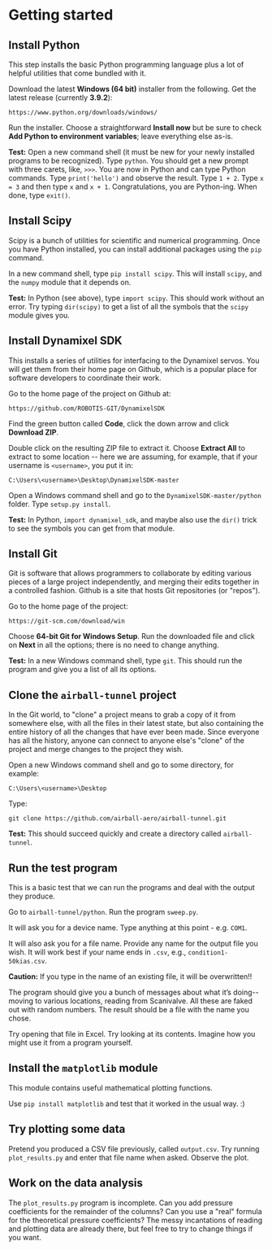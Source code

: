 # Getting started

## Install Python

This step installs the basic Python programming language plus a lot of helpful utilities that come bundled with it.

Download the latest __Windows (64 bit)__ installer from the following. Get the latest release (currently __3.9.2__):

    https://www.python.org/downloads/windows/

Run the installer. Choose a straightforward __Install now__ but be sure to check __Add Python to environment variables__; leave everything else as-is.

**Test:** Open a new command shell (it must be new for your newly installed programs to be recognized). Type `python`. You should get a new prompt with three carets, like, `>>>`. You are now in Python and can type Python commands. Type `print('hello')` and observe the result. Type `1 + 2`. Type `x = 3` and then type `x` and `x + 1`. Congratulations, you are Python-ing. When done, type `exit()`.

## Install Scipy

Scipy is a bunch of utilities for scientific and numerical programming. Once you have Python installed, you can install additional packages using the `pip` command.

In a new command shell, type `pip install scipy`. This will install `scipy`, and the `numpy` module that it depends on.

**Test:** In Python (see above), type `import scipy`. This should work without an error. Try typing `dir(scipy)` to get a list of all the symbols that the `scipy` module gives you.

## Install Dynamixel SDK

This installs a series of utilities for interfacing to the Dynamixel servos. You will get them from their home page on Github, which is a popular place for software developers to coordinate their work.

Go to the home page of the project on Github at:

    https://github.com/ROBOTIS-GIT/DynamixelSDK

Find the green button called __Code__, click the down arrow and click __Download ZIP__.

Double click on the resulting ZIP file to extract it. Choose __Extract All__ to extract to some location -- here we are assuming, for example, that if your username is `<username>`, you put it in:

    C:\Users\<username>\Desktop\DynamixelSDK-master

Open a Windows command shell and go to the `DynamixelSDK-master/python` folder. Type `setup.py install`.

**Test:** In Python, `import dynamixel_sdk`, and maybe also use the `dir()` trick to see the symbols you can get from that module.

## Install Git

Git is software that allows programmers to collaborate by editing various pieces of a large project independently, and merging their edits together in a controlled fashion. Github is a site that hosts Git repositories (or "repos").

Go to the home page of the project:

    https://git-scm.com/download/win

Choose __64-bit Git for Windows Setup__. Run the downloaded file and click on __Next__ in all the options; there is no need to change anything.

**Test:** In a new Windows command shell, type `git`. This should run the program and give you a list of all its options.

## Clone the `airball-tunnel` project

In the Git world, to "clone" a project means to grab a copy of it from somewhere else, with all the files in their latest state, but also containing the entire history of all the changes that have ever been made. Since everyone has all the history, anyone can connect to anyone else's "clone" of the project and merge changes to the project they wish.

Open a new Windows command shell and go to some directory, for example:

    C:\Users\<username>\Desktop

Type:

    git clone https://github.com/airball-aero/airball-tunnel.git

**Test:** This should succeed quickly and create a directory called `airball-tunnel`.

## Run the test program

This is a basic test that we can run the programs and deal with the output they produce.

Go to `airball-tunnel/python`. Run the program `sweep.py`.

It will ask you for a device name. Type anything at this point - e.g. `COM1`.

It will also ask you for a file name. Provide any name for the output file you wish. It will work best if your name ends in `.csv`, e.g., `condition1-50kias.csv`.

**Caution:** If you type in the name of an existing file, it will be overwritten!!

The program should give you a bunch of messages about what it’s doing--moving to various locations, reading from Scanivalve. All these are faked out with random numbers. The result should be a file with the name you chose.

Try opening that file in Excel. Try looking at its contents. Imagine how you might use it from a program yourself.

## Install the `matplotlib` module

This module contains useful mathematical plotting functions.

Use `pip install matplotlib` and test that it worked in the usual way. :)

## Try plotting some data

Pretend you produced a CSV file previously, called `output.csv`. Try running `plot_results.py` and enter that file name when asked. Observe the plot.

## Work on the data analysis

The `plot_results.py` program is incomplete. Can you add pressure coefficients for the remainder of the columns? Can you use a "real" formula for the theoretical pressure coefficients? The messy incantations of reading and plotting data are already there, but feel free to try to change things if you want.
